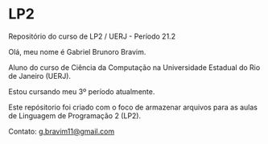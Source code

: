 # LP2
Repositório do curso de LP2 / UERJ - Período 21.2

Olá, meu nome é Gabriel Brunoro Bravim.

Aluno do curso de Ciência da Computação na Universidade Estadual do Rio de Janeiro (UERJ).

Estou cursando meu 3º período atualmente.

Este repósitorio foi criado com o foco de armazenar arquivos para as aulas de Linguagem de Programação 2 (LP2).

Contato: g.bravim11@gmail.com
